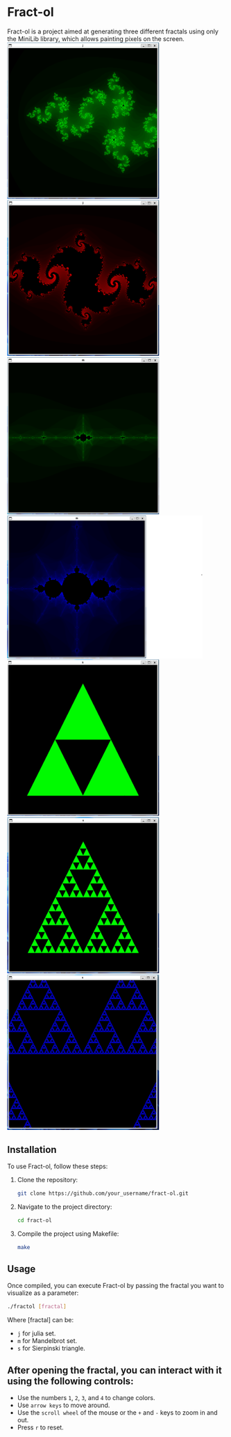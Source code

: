 # Fract-ol

Fract-ol is a project aimed at generating three different fractals using only the MiniLib library, which allows painting pixels on the screen.
<img src="images/julia1.png" alt="Julia Set" width="350">
<img src="images/julia2.png" alt="Julia Set" width="350">
<img src="images/mandel1.png" alt="Mandel Set" width="350">
<img src="images/mandel2.png" alt="Mandel Set" width="450">
<img src="images/spel1.png" alt="Spel Set" width="350">
<img src="images/spel2.png" alt="Spel Set" width="350">
<img src="images/spel3.png" alt="Spel Set" width="350">

## Installation

To use Fract-ol, follow these steps:

1. Clone the repository:

    ```bash
    git clone https://github.com/your_username/fract-ol.git
    ```

2. Navigate to the project directory:

    ```bash
    cd fract-ol
    ```

3. Compile the project using Makefile:

    ```bash
    make
    ```

## Usage


Once compiled, you can execute Fract-ol by passing the fractal you want to visualize as a parameter:

```bash
./fractol [fractal]
```

Where [fractal] can be:
- `j` for julia set.
- `m` for Mandelbrot set.
- `s` for Sierpinski triangle.

## After opening the fractal, you can interact with it using the following controls:
- Use the numbers `1`, `2`, `3`, and `4` to change colors.
- Use `arrow keys` to move around.
- Use the `scroll wheel` of the mouse or the `+` and `-` keys to zoom in and out.
- Press `r` to reset.
